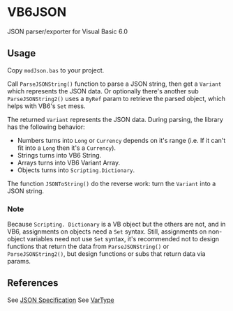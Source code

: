 # VB6JSON

JSON parser/exporter for Visual Basic 6.0

## Usage

Copy `modJson.bas` to your project.

Call `ParseJSONString()` function to parse a JSON string, then get a `Variant` which represents the JSON data.
Or optionally there's another sub `ParseJSONString2()` uses a `ByRef` param to retrieve the parsed object, which helps with VB6's `Set` mess.

The returned `Variant` represents the JSON data. During parsing, the library has the following behavior:
 * Numbers turns into `Long` or `Currency` depends on it's range (i.e. If it can't fit into a `Long` then it's a `Currency`).
 * Strings turns into VB6 String.
 * Arrays turns into VB6 Variant Array.
 * Objects turns into `Scripting.Dictionary`.

The function `JSONToString()` do the reverse work: turn the `Variant` into a JSON string.

### Note

Because `Scripting. Dictionary` is a VB object but the others are not, and in VB6, assignments on objects need a `Set` syntax. Still, assignments on non-object variables need not use `Set` syntax, it's recommended not to design functions that return the data from `ParseJSONString()` or `ParseJSONString2()`, but design functions or subs that return data via params.

## References

See [JSON Specification](https://www.json.org/json-en.html)
See [VarType](https://learn.microsoft.com/en-us/office/vba/language/reference/user-interface-help/vartype-function)
